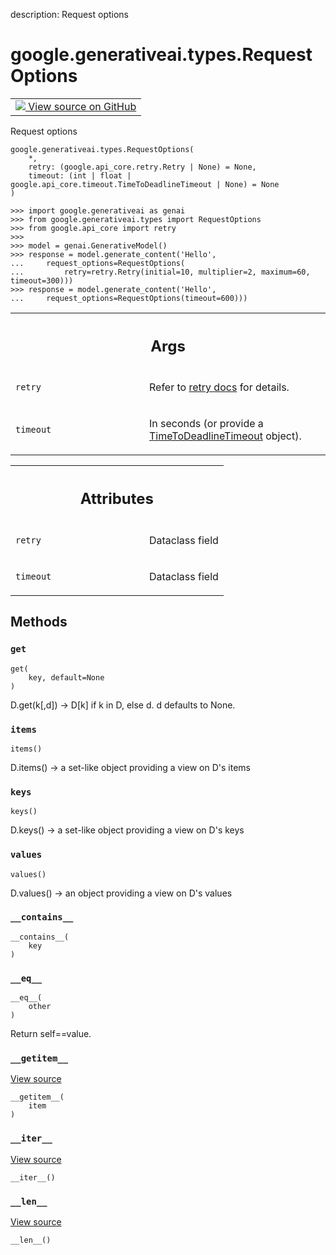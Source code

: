 description: Request options

<div itemscope itemtype="http://developers.google.com/ReferenceObject">
<meta itemprop="name" content="google.generativeai.types.RequestOptions" />
<meta itemprop="path" content="Stable" />
<meta itemprop="property" content="__contains__"/>
<meta itemprop="property" content="__eq__"/>
<meta itemprop="property" content="__getitem__"/>
<meta itemprop="property" content="__init__"/>
<meta itemprop="property" content="__iter__"/>
<meta itemprop="property" content="__len__"/>
<meta itemprop="property" content="get"/>
<meta itemprop="property" content="items"/>
<meta itemprop="property" content="keys"/>
<meta itemprop="property" content="values"/>
</div>

# google.generativeai.types.RequestOptions

<!-- Insert buttons and diff -->

<table class="tfo-notebook-buttons tfo-api nocontent">
<td>
  <a target="_blank" href="https://github.com/google/generative-ai-python/blob/master/google/generativeai/types/helper_types.py#L35-L84">
    <img src="https://www.tensorflow.org/images/GitHub-Mark-32px.png" />
    View source on GitHub
  </a>
</td>
</table>



Request options

<pre class="devsite-click-to-copy prettyprint lang-py tfo-signature-link">
<code>google.generativeai.types.RequestOptions(
    *,
    retry: (google.api_core.retry.Retry | None) = None,
    timeout: (int | float | google.api_core.timeout.TimeToDeadlineTimeout | None) = None
)
</code></pre>



<!-- Placeholder for "Used in" -->


```
>>> import google.generativeai as genai
>>> from google.generativeai.types import RequestOptions
>>> from google.api_core import retry
>>>
>>> model = genai.GenerativeModel()
>>> response = model.generate_content('Hello',
...     request_options=RequestOptions(
...         retry=retry.Retry(initial=10, multiplier=2, maximum=60, timeout=300)))
>>> response = model.generate_content('Hello',
...     request_options=RequestOptions(timeout=600)))
```

<!-- Tabular view -->
 <table class="responsive fixed orange">
<colgroup><col width="214px"><col></colgroup>
<tr><th colspan="2"><h2 class="add-link">Args</h2></th></tr>

<tr>
<td>

`retry`<a id="retry"></a>

</td>
<td>

Refer to [retry docs](https://googleapis.dev/python/google-api-core/latest/retry.html) for details.

</td>
</tr><tr>
<td>

`timeout`<a id="timeout"></a>

</td>
<td>

In seconds (or provide a [TimeToDeadlineTimeout](https://googleapis.dev/python/google-api-core/latest/timeout.html) object).

</td>
</tr>
</table>





<!-- Tabular view -->
 <table class="responsive fixed orange">
<colgroup><col width="214px"><col></colgroup>
<tr><th colspan="2"><h2 class="add-link">Attributes</h2></th></tr>

<tr>
<td>

`retry`<a id="retry"></a>

</td>
<td>

Dataclass field

</td>
</tr><tr>
<td>

`timeout`<a id="timeout"></a>

</td>
<td>

Dataclass field

</td>
</tr>
</table>



## Methods

<h3 id="get"><code>get</code></h3>

<pre class="devsite-click-to-copy prettyprint lang-py tfo-signature-link">
<code>get(
    key, default=None
)
</code></pre>

D.get(k[,d]) -> D[k] if k in D, else d.  d defaults to None.


<h3 id="items"><code>items</code></h3>

<pre class="devsite-click-to-copy prettyprint lang-py tfo-signature-link">
<code>items()
</code></pre>

D.items() -> a set-like object providing a view on D's items


<h3 id="keys"><code>keys</code></h3>

<pre class="devsite-click-to-copy prettyprint lang-py tfo-signature-link">
<code>keys()
</code></pre>

D.keys() -> a set-like object providing a view on D's keys


<h3 id="values"><code>values</code></h3>

<pre class="devsite-click-to-copy prettyprint lang-py tfo-signature-link">
<code>values()
</code></pre>

D.values() -> an object providing a view on D's values


<h3 id="__contains__"><code>__contains__</code></h3>

<pre class="devsite-click-to-copy prettyprint lang-py tfo-signature-link">
<code>__contains__(
    key
)
</code></pre>




<h3 id="__eq__"><code>__eq__</code></h3>

<pre class="devsite-click-to-copy prettyprint lang-py tfo-signature-link">
<code>__eq__(
    other
)
</code></pre>

Return self==value.


<h3 id="__getitem__"><code>__getitem__</code></h3>

<a target="_blank" class="external" href="https://github.com/google/generative-ai-python/blob/master/google/generativeai/types/helper_types.py#L68-L77">View source</a>

<pre class="devsite-click-to-copy prettyprint lang-py tfo-signature-link">
<code>__getitem__(
    item
)
</code></pre>




<h3 id="__iter__"><code>__iter__</code></h3>

<a target="_blank" class="external" href="https://github.com/google/generative-ai-python/blob/master/google/generativeai/types/helper_types.py#L79-L81">View source</a>

<pre class="devsite-click-to-copy prettyprint lang-py tfo-signature-link">
<code>__iter__()
</code></pre>




<h3 id="__len__"><code>__len__</code></h3>

<a target="_blank" class="external" href="https://github.com/google/generative-ai-python/blob/master/google/generativeai/types/helper_types.py#L83-L84">View source</a>

<pre class="devsite-click-to-copy prettyprint lang-py tfo-signature-link">
<code>__len__()
</code></pre>






